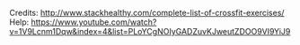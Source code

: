 Credits: http://www.stackhealthy.com/complete-list-of-crossfit-exercises/
Help: https://www.youtube.com/watch?v=1V9Lcnm1Dqw&index=4&list=PLoYCgNOIyGADZuvKJweutZDOO9VI9YiJ9